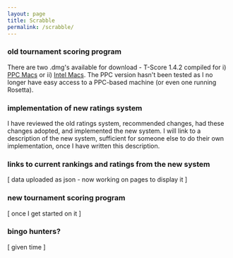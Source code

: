 ```yaml
---
layout: page
title: Scrabble
permalink: /scrabble/
---
```


### old tournament scoring program

There are two .dmg's available for download - T-Score 1.4.2 compiled for i) [PPC Macs](/assets/dmg/T-Score1.4.2(PPC).dmg) or ii) [Intel Macs](/assets/dmg/T-Score1.4.2(Intel).dmg). The PPC version hasn't been tested as I no longer have easy access to a PPC-based machine (or even one running Rosetta).

### implementation of new ratings system

I have reviewed the old ratings system, recommended changes, had these changes adopted, and implemented the new system. I will link to a description of the new system, sufficient for someone else to do their own implementation, once I have written this description.

### links to current rankings and ratings from the new system

\[ data uploaded as json - now working on pages to display it \]

### new tournament scoring program

\[ once I get started on it \]

### bingo hunters?

\[ given time \]
